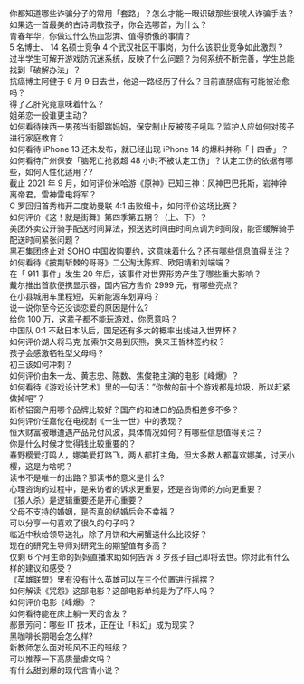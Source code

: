 你都知道哪些诈骗分子的常用「套路」？怎么才能一眼识破那些很唬人诈骗手法？  
如果选一首最美的古诗词教孩子，你会选哪首，为什么？  
青春年华，你做过什么热血澎湃、值得骄傲的事情？  
5 名博士、 14 名硕士竞争 4 个武汉社区干事岗，为什么该职业竞争如此激烈？  
过半学生可解开游戏防沉迷系统，反映了什么问题？为何系统不断完善，学生总能找到「破解办法」？  
抗癌博主阿健于 9 月 9 日去世，他这一路经历了什么？目前直肠癌有可能被治愈吗？  
得了乙肝究竟意味着什么？  
姐弟恋一般谁更主动？  
如何看待陕西一男孩当街脚踹妈妈，保安制止反被孩子吼叫？监护人应如何对孩子进行家庭教育？  
如何看待 iPhone 13 还未发布，就已经出现 iPhone 14 的爆料并称「十四香」？  
如何看待广州保安「脑死亡抢救超 48 小时不被认定工伤」？认定工伤的依据有哪些，如何人性化适用？?  
截止 2021 年 9 月，如何评价米哈游《原神》已知三神：风神巴巴托斯，岩神钟离帝君，雷神雷电将军？  
C 罗回归首秀梅开二度助曼联 4:1 击败纽卡，如何评价这场比赛？  
如何评价《这！就是街舞》第四季第五期？（上、下）？  
美团外卖公开骑手配送时间算法，预送达时间由时间点调为时间段，能否缓解骑手配送时间紧张问题？  
黑石集团终止对 SOHO 中国收购要约，这意味着什么？还有哪些信息值得关注？  
如何看待《披荆斩棘的哥哥》二公淘汰陈辉、欧阳靖和刘端端？  
在「 911 事件」发生 20 年后，该事件对世界形势产生了哪些重大影响？  
戴尔推出首款便携显示器，国内官方售价 2999 元，有哪些亮点？  
在小县城用车里程短，买新能源车划算吗？  
说一说你至今还没谈恋爱的原因是什么?  
给你 100 万，这辈子都不能玩游戏，你愿意吗？  
中国队 0:1 不敌日本队后，国足还有多大的概率出线进入世界杯？  
如何评价湖人将马克·加索尔交易到灰熊，换来王哲林签约权？  
孩子会感激牺牲型父母吗？  
初三该如何冲刺？  
如何评价由朱一龙、黄志忠、陈数、焦俊艳主演的电影《峰爆》？  
如何看待《游戏设计艺术》里的一句话：”你做的前十个游戏都是垃圾，所以赶紧做掉吧”？  
断桥铝窗户用哪个品牌比较好？国产的和进口的品质相差多不多？  
如何评价任嘉伦在电视剧《一生一世》中的表现？  
恒大财富被曝遭遇产品兑付风波，具体情况如何？有哪些信息值得关注？  
你是什么时候才觉得钱比较重要的？  
春野樱爱打鸣人，娜美爱打路飞，两人都打主角，但大多数人都喜欢娜美，讨厌小樱，这是为啥呢？  
读书不是唯一的出路？那读书的意义是什么?  
心理咨询的过程中，是来访者的诉求更重要，还是咨询师的方向更重要？  
《狼人杀》是逻辑重要还是开心重要？  
父母不支持的婚姻，是否真的结婚后会不幸福？  
可以分享一句喜欢了很久的句子吗？  
临近中秋给领导送礼，除了月饼和大闸蟹送什么比较好？  
现在的研究生导师对研究生的期望值有多高？  
仅剩 6 个月生命的妈妈直播求助如何告诉 8 岁孩子自己即将去世。你对此有什么样的建议和感受？  
《英雄联盟》里有没有什么英雄可以在三个位置进行摇摆？  
如何解读《咒怨》这部电影？这部电影单纯是为了吓人吗？  
如何评价电影《峰爆》？  
如何看待能在床上躺一天的舍友？  
郝景芳问：哪些 IT 技术，正在让「科幻」成为现实？  
黑咖啡长期喝会怎么样?  
新教师怎么面对班风不正的班级？  
可以推荐一下高质量虐文吗？  
有什么甜到爆的现代言情小说？  
